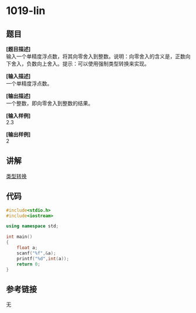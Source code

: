 # 1019-lin
## 题目  
**[题目描述]**  
输入一个单精度浮点数，将其向零舍入到整数。说明：向零舍入的含义是，正数向下舍入，负数向上舍入。提示：可以使用强制类型转换来实现。  

**[输入描述]**   
一个单精度浮点数。  

**[输出描述]**  
一个整数，即向零舍入到整数的结果。  

**[输入样例]**  
2.3  

**[输出样例]**  
2  

## 讲解  
[类型转换](C2.1基本内置类型&&C4.11类型转换)  

## 代码  

```cpp
#include<stdio.h>
#include<iostream>

using namespace std;

int main()
{
	float a;
	scanf("%f",&a);
	printf("%d",int(a));
	return 0;
}
```

## 参考链接  
无  
